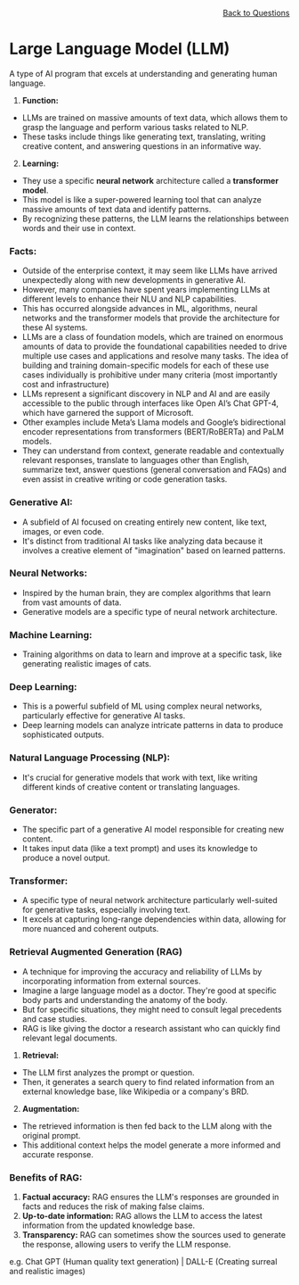 <p align='right'><a align="right" href="https://github.com/iamkirankumaryadav/Library/blob/main/Interview.md">Back to Questions</a></p>

# **Large Language Model (LLM)**

A type of AI program that excels at understanding and generating human language. 

1. **Function:**
* LLMs are trained on massive amounts of text data, which allows them to grasp the language and perform various tasks related to NLP.
* These tasks include things like generating text, translating, writing creative content, and answering questions in an informative way.

2. **Learning:**
- They use a specific **neural network** architecture called a **transformer model**.
- This model is like a super-powered learning tool that can analyze massive amounts of text data and identify patterns.
- By recognizing these patterns, the LLM learns the relationships between words and their use in context.

### **Facts:**

- Outside of the enterprise context, it may seem like LLMs have arrived unexpectedly along with new developments in generative AI.
- However, many companies have spent years implementing LLMs at different levels to enhance their NLU and NLP capabilities.
- This has occurred alongside advances in ML, algorithms, neural networks and the transformer models that provide the architecture for these AI systems.
- LLMs are a class of foundation models, which are trained on enormous amounts of data to provide the foundational capabilities needed to drive multiple use cases and applications and resolve many tasks. The idea of building and training domain-specific models for each of these use cases individually is prohibitive under many criteria (most importantly cost and infrastructure)
- LLMs represent a significant discovery in NLP and AI and are easily accessible to the public through interfaces like Open AI’s Chat GPT-4, which have garnered the support of Microsoft.
- Other examples include Meta’s Llama models and Google’s bidirectional encoder representations from transformers (BERT/RoBERTa) and PaLM models. 
- They can understand from context, generate readable and contextually relevant responses, translate to languages other than English, summarize text, answer questions (general conversation and FAQs) and even assist in creative writing or code generation tasks. 

### **Generative AI:** 
- A subfield of AI focused on creating entirely new content, like text, images, or even code.
- It's distinct from traditional AI tasks like analyzing data because it involves a creative element of "imagination" based on learned patterns.

### **Neural Networks:** 
- Inspired by the human brain, they are complex algorithms that learn from vast amounts of data.
- Generative models are a specific type of neural network architecture.

### **Machine Learning:** 
- Training algorithms on data to learn and improve at a specific task, like generating realistic images of cats.

### **Deep Learning:** 
- This is a powerful subfield of ML using complex neural networks, particularly effective for generative AI tasks.
- Deep learning models can analyze intricate patterns in data to produce sophisticated outputs.

### **Natural Language Processing (NLP):** 
- It's crucial for generative models that work with text, like writing different kinds of creative content or translating languages.

### **Generator:** 
- The specific part of a generative AI model responsible for creating new content.
- It takes input data (like a text prompt) and uses its knowledge to produce a novel output.

### **Transformer:** 
- A specific type of neural network architecture particularly well-suited for generative tasks, especially involving text.
- It excels at capturing long-range dependencies within data, allowing for more nuanced and coherent outputs.

### Retrieval Augmented Generation (RAG) 
- A technique for improving the accuracy and reliability of LLMs by incorporating information from external sources.
- Imagine a large language model as a doctor. They're good at specific body parts and understanding the anatomy of the body.
- But for specific situations, they might need to consult legal precedents and case studies.
- RAG is like giving the doctor a research assistant who can quickly find relevant legal documents.

1. **Retrieval:** 
- The LLM first analyzes the prompt or question.
- Then, it generates a search query to find related information from an external knowledge base, like Wikipedia or a company's BRD.

2. **Augmentation:** 
- The retrieved information is then fed back to the LLM along with the original prompt.
- This additional context helps the model generate a more informed and accurate response.

### **Benefits of RAG:**
1. **Factual accuracy:** RAG ensures the LLM's responses are grounded in facts and reduces the risk of making false claims.
2. **Up-to-date information:** RAG allows the LLM to access the latest information from the updated knowledge base.
3. **Transparency:** RAG can sometimes show the sources used to generate the response, allowing users to verify the LLM response.

e.g. Chat GPT (Human quality text generation) | DALL-E (Creating surreal and realistic images)
